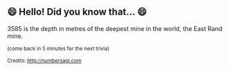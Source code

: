 ## 😄 Hello! Did you know that... 😄
3585 is the depth in metres of the deepest mine in the world, the East Rand mine.

<sup>(come back in 5 minutes for the next trivia)</sup>


<sup>Credits: http://numbersapi.com</sup>
